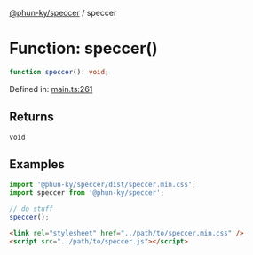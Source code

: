 [@phun-ky/speccer](../index.md) / speccer

# Function: speccer()

```ts
function speccer(): void;
```

Defined in:
[main.ts:261](https://github.com/phun-ky/speccer/blob/main/src/main.ts#L261)

## Returns

`void`

## Examples

```typescript
import '@phun-ky/speccer/dist/speccer.min.css';
import speccer from '@phun-ky/speccer';

// do stuff
speccer();
```

```html
<link rel="stylesheet" href="../path/to/speccer.min.css" />
<script src="../path/to/speccer.js"></script>
```
